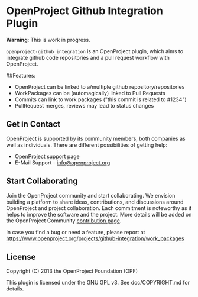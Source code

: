 # OpenProject Github Integration Plugin

**Warning**: This is work in progress.

`openproject-github_integration` is an OpenProject plugin, which aims to integrate github code repositories
and a pull request workflow with OpenProject.

##Features:

* OpenProject can be linked to a/multiple github repository/repositories
* WorkPackages can be (automagically) linked to Pull Requests
* Commits can link to work packages ("this commit is related to #1234")
* PullRequest merges, reviews may lead to status changes

## Get in Contact

OpenProject is supported by its community members, both companies as well as individuals. There are different possibilities of getting help:
* OpenProject [support page](https://www.openproject.org/projects/openproject/wiki/Support)
* E-Mail Support - info@openproject.org

## Start Collaborating

Join the OpenProject community and start collaborating. We envision building a platform to share ideas, contributions, and discussions around OpenProject and project collaboration. Each commitment is noteworthy as it helps to improve the software and the project.
More details will be added on the OpenProject Community [contribution page](https://www.openproject.org/projects/openproject/wiki/Contribution).

In case you find a bug or need a feature, please report at https://www.openproject.org/projects/github-integration/work_packages

## License

Copyright (C) 2013 the OpenProject Foundation (OPF)

This plugin is licensed under the GNU GPL v3. See doc/COPYRIGHT.md for details.
